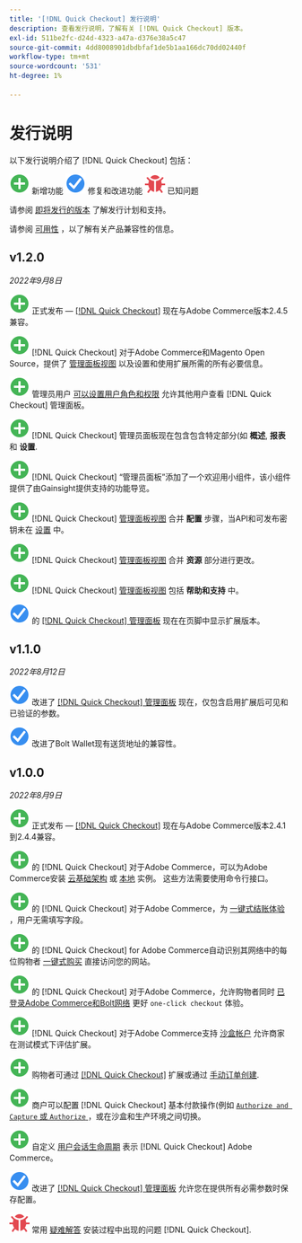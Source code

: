 ```yaml
---
title: '[!DNL Quick Checkout] 发行说明'
description: 查看发行说明，了解有关 [!DNL Quick Checkout] 版本。
exl-id: 511be2fc-d24d-4323-a47a-d376e38a5c47
source-git-commit: 4dd8008901dbdbfaf1de5b1aa166dc70dd02440f
workflow-type: tm+mt
source-wordcount: '531'
ht-degree: 1%

---
```


# 发行说明

以下发行说明介绍了 [!DNL Quick Checkout] 包括：

![新建](../assets/new.svg) 新增功能
![修复的问题](../assets/fix.svg) 修复和改进功能
![已知问题](../assets/bug.svg) 已知问题

请参阅 [即将发行的版本](https://devdocs.magento.com/release/) 了解发行计划和支持。

请参阅 [可用性](https://devdocs.magento.com/release/availability.html) ，以了解有关产品兼容性的信息。

## v1.2.0

_2022年9月8日_

![新建](../assets/new.svg)<!-- Issue BOLT-341 --> 正式发布 — [[!DNL Quick Checkout]](https://marketplace.magento.com/magento-quick-checkout.html) 现在与Adobe Commerce版本2.4.5兼容。

![新建](../assets/new.svg)<!-- Issue BOLT-328 --> [!DNL Quick Checkout] 对于Adobe Commerce和Magento Open Source，提供了 [管理面板视图](https://experienceleague.adobe.com/docs/commerce-merchant-services/quick-checkout/getting-started/quick-checkout-admin-panel/admin-panel.html) 以及设置和使用扩展所需的所有必要信息。

![新建](../assets/new.svg)<!-- Issue BOLT-364 --> 管理员用户 [可以设置用户角色和权限](https://experienceleague.adobe.com/docs/commerce-merchant-services/quick-checkout/getting-started/quick-checkout-admin-panel/user-roles-setup.html) 允许其他用户查看 [!DNL Quick Checkout] 管理面板。

![新建](../assets/new.svg)<!-- Issue BOLT-377 --> [!DNL Quick Checkout] 管理员面板现在包含包含特定部分(如 **概述**, **报表**&#x200B;和 **设置**.

![新建](../assets/new.svg)<!-- Issue BOLT-379 --> [!DNL Quick Checkout] “管理员面板”添加了一个欢迎用小组件，该小组件提供了由Gainsight提供支持的功能导览。

![新建](../assets/new.svg)<!-- Issue BOLT-378 --> [!DNL Quick Checkout] [管理面板视图](https://experienceleague.adobe.com/docs/commerce-merchant-services/quick-checkout/getting-started/quick-checkout-admin-panel/admin-panel.html) 合并 **配置** 步骤，当API和可发布密钥未在 [设置](https://experienceleague.adobe.com/docs/commerce-merchant-services/quick-checkout/getting-started/onboarding.html#enable-extension) 中。

![新建](../assets/new.svg)<!-- Issue BOLT-380 --> [!DNL Quick Checkout] [管理面板视图](https://experienceleague.adobe.com/docs/commerce-merchant-services/quick-checkout/getting-started/quick-checkout-admin-panel/admin-panel.html) 合并 **资源** 部分进行更改。

![新建](../assets/new.svg)<!-- Issue BOLT-381 --> [!DNL Quick Checkout] [管理面板视图](https://experienceleague.adobe.com/docs/commerce-merchant-services/quick-checkout/getting-started/quick-checkout-admin-panel/admin-panel.html) 包括 **帮助和支持** 中。

![修复的问题](../assets/fix.svg)<!-- Issue BOLT-369 --> 的 [[!DNL Quick Checkout] 管理面板](https://experienceleague.adobe.com/docs/commerce-merchant-services/quick-checkout/getting-started/onboarding.html#enable-extension) 现在在页脚中显示扩展版本。

## v1.1.0

_2022年8月12日_

![修复的问题](../assets/fix.svg)<!-- Issue BOLT-375 --> 改进了 [[!DNL Quick Checkout] 管理面板](https://experienceleague.adobe.com/docs/commerce-merchant-services/quick-checkout/getting-started/onboarding.html#enable-extension) 现在，仅包含启用扩展后可见和已验证的参数。

![修复的问题](../assets/fix.svg)<!-- Issue BOLT-349 --> 改进了Bolt Wallet现有送货地址的兼容性。

## v1.0.0

_2022年8月9日_

![新建](../assets/new.svg)<!-- Issue BOLT-341 --> 正式发布 — [[!DNL Quick Checkout]](https://marketplace.magento.com/magento-quick-checkout.html) 现在与Adobe Commerce版本2.4.1到2.4.4兼容。

![新建](../assets/new.svg)<!-- Issue BOLT-340 --> 的 [!DNL Quick Checkout] 对于Adobe Commerce，可以为Adobe Commerce安装 [云基础架构](install.md#adobe-commerce-on-cloud-infrastructure) 或 [本地](install.md#on-premises) 实例。 这些方法需要使用命令行接口。

![新建](../assets/new.svg)<!-- Issue BOLT-1 --> 的 [!DNL Quick Checkout] 对于Adobe Commerce，为 [一键式结账体验](overview.md) ，用户无需填写字段。

![新建](../assets/new.svg)<!-- Issue BOLT-1 --> 的 [!DNL Quick Checkout] for Adobe Commerce自动识别其网络中的每位购物者 [一键式购买](checkout-flow.md) 直接访问您的网站。

![新建](../assets/new.svg)<!-- Issue BOLT-1 --> 的 [!DNL Quick Checkout] 对于Adobe Commerce，允许购物者同时 [已登录Adobe Commerce和Bolt网络](checkout-flow.md/#quick-checkout-use-cases) 更好 `one-click checkout` 体验。

![新建](../assets/new.svg)<!-- Issue BOLT-218 --> [!DNL Quick Checkout] 对于Adobe Commerce支持 [沙盒帐户](testing.md#testing-in-sandbox) 允许商家在测试模式下评估扩展。

![新建](../assets/new.svg)<!-- Issue BOLT-780 --> 购物者可通过 [[!DNL Quick Checkout]](checkout-page.md) 扩展或通过 [手动订单创建](create-order-admin.md).

![新建](../assets/new.svg)<!-- Issue BOLT-666 --> 商户可以配置 [!DNL Quick Checkout] 基本付款操作(例如 [`Authorize and Capture` 或 `Authorize` ](onboarding.md#complete-admin-configuration)，或在沙盒和生产环境之间切换。

![新建](../assets/new.svg)<!-- Issue BOLT-288 --> 自定义 [用户会话生命周期](user-session-lifetime.md) 表示 [!DNL Quick Checkout] Adobe Commerce。

![修复的问题](../assets/fix.svg)<!-- Issue BOLT-375 --> 改进了 [[!DNL Quick Checkout] 管理面板](https://experienceleague.adobe.com/docs/commerce-merchant-services/quick-checkout/getting-started/onboarding.html#enable-extension) 允许您在提供所有必需参数时保存配置。

![已知问题](../assets/bug.svg)<!-- Issue BOLT-342 --> 常用 [疑难解答](https://support.magento.com/hc/en-us/articles/6909450342541) 安装过程中出现的问题 [!DNL Quick Checkout].
